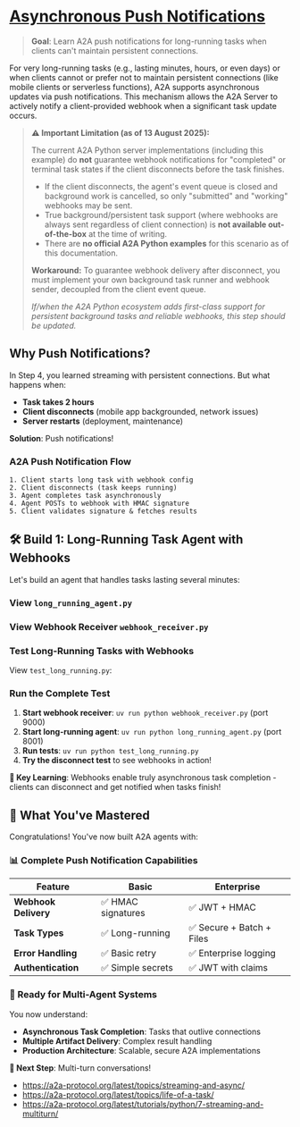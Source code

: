 # [Asynchronous Push Notifications](https://a2a-protocol.org/latest/topics/streaming-and-async/#2-push-notifications-for-disconnected-scenarios)

> **Goal**: Learn A2A push notifications for long-running tasks when clients can't maintain persistent connections.

For very long-running tasks (e.g., lasting minutes, hours, or even days) or when clients cannot or prefer not to maintain persistent connections (like mobile clients or serverless functions), A2A supports asynchronous updates via push notifications. This mechanism allows the A2A Server to actively notify a client-provided webhook when a significant task update occurs.

> **⚠️ Important Limitation (as of 13 August 2025):**
>
> The current A2A Python server implementations (including this example) do **not** guarantee webhook notifications for "completed" or terminal task states if the client disconnects before the task finishes.
>
> - If the client disconnects, the agent's event queue is closed and background work is cancelled, so only "submitted" and "working" webhooks may be sent.
> - True background/persistent task support (where webhooks are always sent regardless of client connection) is **not available out-of-the-box** at the time of writing.
> - There are **no official A2A Python examples** for this scenario as of this documentation.
>
> **Workaround:** To guarantee webhook delivery after disconnect, you must implement your own background task runner and webhook sender, decoupled from the client event queue.
>
> _If/when the A2A Python ecosystem adds first-class support for persistent background tasks and reliable webhooks, this step should be updated._

## Why Push Notifications?

In Step 4, you learned streaming with persistent connections. But what happens when:

- **Task takes 2 hours**
- **Client disconnects** (mobile app backgrounded, network issues)  
- **Server restarts** (deployment, maintenance)

**Solution**: Push notifications!

### A2A Push Notification Flow

```
1. Client starts long task with webhook config
2. Client disconnects (task keeps running)
3. Agent completes task asynchronously  
4. Agent POSTs to webhook with HMAC signature
5. Client validates signature & fetches results
```

## 🛠️ Build 1: Long-Running Task Agent with Webhooks

Let's build an agent that handles tasks lasting several minutes:

### View `long_running_agent.py`

### View Webhook Receiver `webhook_receiver.py`

### Test Long-Running Tasks with Webhooks

View `test_long_running.py`:

### Run the Complete Test

1. **Start webhook receiver**: `uv run python webhook_receiver.py` (port 9000)
2. **Start long-running agent**: `uv run python long_running_agent.py` (port 8001)  
3. **Run tests**: `uv run python test_long_running.py`
4. **Try the disconnect test** to see webhooks in action!

**🎯 Key Learning**: Webhooks enable truly asynchronous task completion - clients can disconnect and get notified when tasks finish!

## 🎯 What You've Mastered

Congratulations! You've now built A2A agents with:

### 📊 Complete Push Notification Capabilities

| Feature | Basic | Enterprise |
|---------|-------|------------|
| **Webhook Delivery** | ✅ HMAC signatures | ✅ JWT + HMAC |
| **Task Types** | ✅ Long-running | ✅ Secure + Batch + Files |
| **Error Handling** | ✅ Basic retry | ✅ Enterprise logging |
| **Authentication** | ✅ Simple secrets | ✅ JWT with claims |

### 🚀 Ready for Multi-Agent Systems

You now understand:
- **Asynchronous Task Completion**: Tasks that outlive connections
- **Multiple Artifact Delivery**: Complex result handling
- **Production Architecture**: Scalable, secure A2A implementations

**🎯 Next Step**: Multi-turn conversations!

- https://a2a-protocol.org/latest/topics/streaming-and-async/
- https://a2a-protocol.org/latest/topics/life-of-a-task/
- https://a2a-protocol.org/latest/tutorials/python/7-streaming-and-multiturn/
